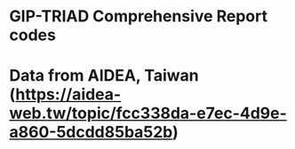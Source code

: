 # GIP-TRIAD Comprehensive Report codes
# Data from AIDEA, Taiwan (https://aidea-web.tw/topic/fcc338da-e7ec-4d9e-a860-5dcdd85ba52b)
